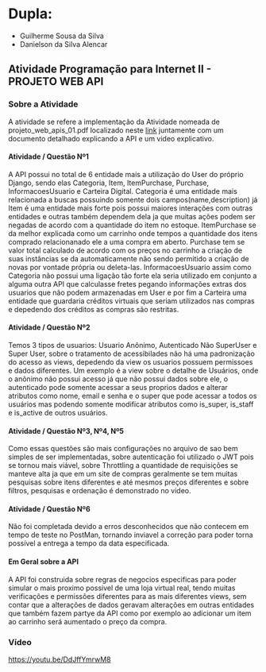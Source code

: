 # Dupla: 
- Guilherme Sousa da Silva 
- Danielson da Silva Alencar
## Atividade Programação para Internet II - PROJETO WEB API

### Sobre a Atividade
A atividade se refere a implementação da Atividade nomeada de projeto_web_apis_01.pdf localizado neste [link](https://drive.google.com/drive/u/1/folders/1GCKSVXMMiTQO2pVaTWF3WNi4P99p8iIK) juntamente com um documento detalhado explicando a API e um video explicativo.

#### Atividade / Questão Nº1
A API possui no total de 6 entidade mais a utilização do User do próprio Django, sendo elas Categoria, Item, ItemPurchase, Purchase, InformacoesUsuario e Carteira Digital.
Categoria é uma entidade mais relacionada a buscas possuindo somente dois campos(name,description) já Item é uma entidade mais forte pois possui maiores interações com outras entidades e outras também dependem dela ja que muitas ações podem ser negadas de acordo com a quantidade do item no estoque.
ItemPurchase se da melhor explicada como um carrinho onde tempos a quantidade dos itens comprado relacionanado ele a uma compra em aberto.
Purchase tem se valor total calculado de acordo com os preços no carrinho a criação de suas instâncias se da automaticamente não sendo permitido a criação de novas por vontade própria ou deleta-las.
InformacoesUsuario assim como Categoria não possui uma ligação tão forte ela seria utilizado em conjunto a alguma outra API que calculasse fretes pegando informações extras dos usuarios que não podem armazenadas em User e por fim a Carteira uma entidade que guardaria créditos virtuais que seriam utilizados nas compras e depedendo dos créditos as compras são restritas.

#### Atividade / Questão Nº2
Temos 3 tipos de usuarios: Usuario Anônimo, Autenticado Não SuperUser e Super User, sobre o tratamento de acessibilades não há uma padronização do acesso as views, depedendo da view os usuarios possuem permissoes e dados diferentes. Um exemplo é a view sobre o detalhe de Usuários, onde o anônimo não possui acesso já que não possui dados sobre ele, o autenticado pode somente acessar a seus proprios dados e alterar atributos como nome, email e senha e o super que pode acessar a todos os usuários mas podendo somente modificar atributos como is_super, is_staff e is_active de outros usuários.

#### Atividade / Questão Nº3, Nº4, Nº5
Como essas questões são mais configurações no arquivo de sao bem simples de ser implementadas, sobre autenticação foi utilizado o JWT pois se tornou mais viável, sobre Throttling a quantidade de requisições se manteve alta ja que em um site de compras geralmente se tem muitas pesquisas sobre itens diferentes e até mesmos preços diferentes e sobre filtros, pesquisas e ordenação é demonstrado no video.

#### Atividade / Questão Nº6
Não foi completada devido a erros desconhecidos que não contecem em tempo de teste no PostMan, tornando inviavel a correção para poder torna possível a entrega a tempo da data especificada.

#### Em Geral sobre a API
A API foi construida sobre regras de negocios especificas para poder simular o mais proximo possivel de uma loja virtual real, tendo muitas verificações e permissões diferentes para as mais diferentes views, sem contar que a alterações de dados geravam alterações em outras entidades que também fazem partye da API como por exemplo ao adicionar um item ao carrinho será aumentado o preço da compra.


### Vídeo

https://youtu.be/DdJffYmrwM8


